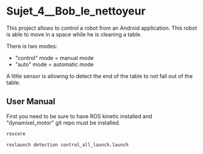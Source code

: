 # Sujet_4__Bob_le_nettoyeur

This project allows to control a robot from an Android application.
This robot is able to move in a space while he is cleaning a table.

There is two modes:
- "control" mode = manual mode
- "auto" mode = automatic mode

A little sensor is allowing to detect the end of the table to not fall out of the table.


## User Manual

First you need to be sure to have ROS kinetic installed and "dynamixel_motor" git repo must be installed.


```bash
roscore
```

```bash
roslaunch detection control_all_launch.launch
```